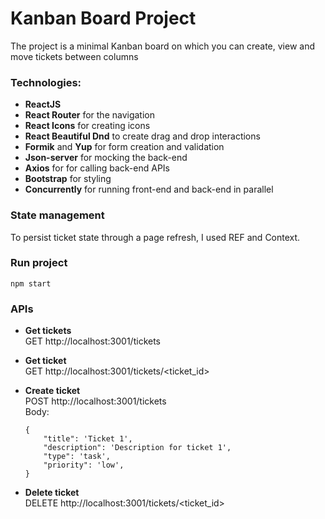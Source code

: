 # Kanban Board Project

The project is a minimal Kanban board on which you can create, view and move tickets between columns

### Technologies:

-  **ReactJS**
-  **React Router** for the navigation
-  **React Icons** for creating icons
-  **React Beautiful Dnd** to create drag and drop interactions
-  **Formik** and **Yup** for form creation and validation
-  **Json-server** for mocking the back-end
-  **Axios** for for calling back-end APIs
-  **Bootstrap** for styling
-  **Concurrently** for running front-end and back-end in parallel

### State management

To persist ticket state through a page refresh, I used REF and Context.

### Run project

```
npm start
```

### APIs

-  **Get tickets**<br />
   GET http://localhost:3001/tickets

-  **Get ticket**<br />
   GET http://localhost:3001/tickets/<ticket_id>

-  **Create ticket**<br />
   POST http://localhost:3001/tickets<br />
   Body:
   ```
   {
       "title": 'Ticket 1',
       "description": 'Description for ticket 1',
       "type": 'task',
       "priority": 'low',
   }
   ```

-  **Delete ticket**<br />
   DELETE http://localhost:3001/tickets/<ticket_id>
